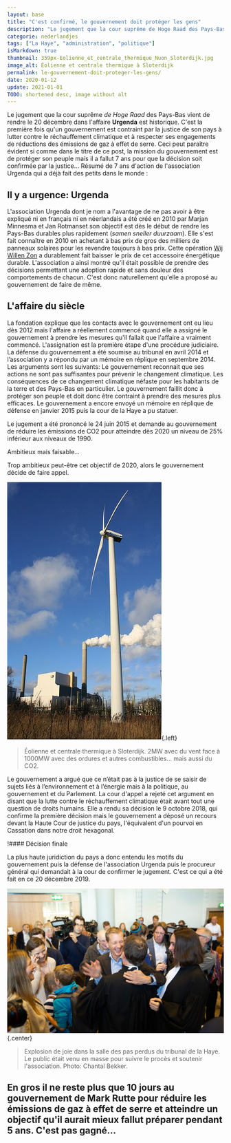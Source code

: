 ```yaml
---
layout: base
title: "C'est confirmé, le gouvernement doit protéger les gens"
description: "Le jugement que la cour suprême de Hoge Raad des Pays-Bas vient de rendre le 20 décembre dans l'affaire Urgenda est historique. C'est la première fois qu'un "
categorie: nederlandjes
tags: ["La Haye", "administration", "politique"]
isMarkdown: true
thumbnail: 359px-Eolienne_et_centrale_thermique_Nuon_Sloterdijk.jpg
image_alt: Éolienne et centrale thermique à Sloterdijk
permalink: le-gouvernement-doit-proteger-les-gens/
date: 2020-01-12
update: 2021-01-01
TODO: shortened desc, image without alt
---
```


Le jugement que la cour suprême *de Hoge Raad* des Pays-Bas vient de rendre le 20 décembre dans l'affaire **Urgenda** est historique. C'est la première fois qu'un gouvernement est contraint par la justice de son pays à lutter contre le réchauffement climatique et à respecter ses engagements de réductions des émissions de gaz à effet de serre. Ceci peut paraître évident si comme dans le titre de ce post, la mission du gouvernement est de protéger son peuple mais il a fallut 7 ans pour que la décision soit confirmée par la justice… Résumé de 7 ans d'action de l'association Urgenda qui a déjà fait des petits dans le monde :

## Il y a urgence: Urgenda
L'association Urgenda dont je nom a l'avantage de ne pas avoir à être expliqué ni en français ni en néerlandais a été créé en 2010 par Marjan Minnesma et Jan Rotmanset son objectif est dès le début de rendre les Pays-Bas durables plus rapidement (*samen sneller duurzaam*). Elle s'est fait connaître en 2010 en achetant à bas prix de gros des milliers de panneaux solaires pour les revendre toujours à bas prix. Cette opération [Wij Willen Zon](https://www.urgenda.nl/themas/klimaat-en-energie/wij-willen-zon/) a durablement fait baisser le prix de cet accessoire énergétique durable. L'association a ainsi montré qu'il était possible de prendre des décisions permettant une adoption rapide et sans douleur des comportements de chacun. C'est donc naturellement qu'elle a proposé au gouvernement de faire de même.

## L'affaire du siècle
La fondation explique que les contacts avec le gouvernement ont eu lieu dès 2012 mais l'affaire a réellement commencé quand elle a assigné le gouvernement à prendre les mesures qu'il fallait que l'affaire a vraiment commencé. L'assignation est la première étape d'une procédure judiciaire. La défense du gouvernement a été soumise au tribunal en avril 2014 et l’association y a répondu par un mémoire en réplique en septembre 2014. Les arguments sont les suivants: Le gouvernement reconnait que ses actions ne sont pas suffisantes pour prévenir le changement climatique. Les conséquences de ce changement climatique néfaste pour les habitants de la terre et des Pays-Bas en particulier. Le gouvernement faillit donc à protéger son peuple et doit donc être contraint à prendre des mesures plus efficaces. Le gouvernement a encore envoyé un mémoire en réplique de défense en janvier 2015 puis la cour de la Haye a pu statuer.

Le jugement a été prononcé le 24 juin 2015 et demande au gouvernement de réduire les émissions de CO2 pour atteindre dès 2020  un niveau de 25% inférieur aux niveaux de 1990.

Ambitieux mais faisable…

Trop ambitieux peut-être cet objectif de 2020, alors le gouvernement décide de faire appel. 

![Éolienne et centrale thermique à Sloterdijk](359px-Eolienne_et_centrale_thermique_Nuon_Sloterdijk.jpg){.left} 
  
  
> Éolienne et centrale thermique à Sloterdijk. 2MW avec du vent face à 1000MW avec des ordures et autres combustibles… mais aussi du CO2.
<!-- HTML -->
<div class="clear"></div>
<!-- / HTML -->

Le gouvernement a argué que ce n’était pas à la justice de se saisir de sujets liés à l’environnement et à l’énergie mais à la politique, au gouvernement et du Parlement. La cour d'appel a rejeté cet argument en disant que la lutte contre le réchauffement climatique était avant tout une question de droits humains. Elle a rendu sa décision le 9 octobre 2018, qui confirme la première décision mais le gouvernement a déposé un recours devant la Haute Cour de justice du pays, l'équivalent d'un pourvoi en Cassation dans notre droit hexagonal. 

!#### Décision finale

La plus haute juridiction du pays a donc entendu les motifs du gouvernement puis la défense de l'association Urgenda puis le procureur général qui demandait à la cour de confirmer le jugement. C'est ce qui a été fait en ce 20 décembre 2019.

![Explosion de joie dans la salle des pas perdus du tribunal de la Haye](Klimaatzaak-credit-Chantal-Bekker-Urgenda-10-web-1024x683.jpg){.center}
> Explosion de joie dans la salle des pas perdus du tribunal de la Haye. Le public était venu en masse pour suivre le procès et soutenir l'association. Photo: Chantal Bekker.

En gros il ne reste plus que 10 jours au gouvernement de Mark Rutte pour réduire les émissions de gaz à effet de serre et atteindre un objectif qu'il aurait mieux fallut préparer pendant 5 ans. C'est pas gagné…
---
<!-- post notes:
https://www.urgenda.nl/en/themas/climate-case/climate-case-explained/ 
https://laffairedusiecle.net/les-pays-bas-condamnes-a-agir-contre-le-rechauffement-climatique/ 
https://secure.avaaz.org/campaign/en/climate_march_reportback/ 
https://www.urgenda.nl/en/themas/peoples-climate-march-2/
--->
